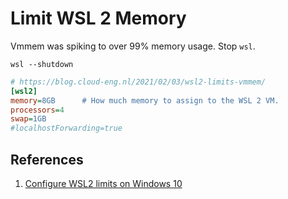 # Limit WSL 2 Memory

Vmmem was spiking to over 99% memory usage. Stop `wsl`.

```console
wsl --shutdown
```

```ini
# https://blog.cloud-eng.nl/2021/02/03/wsl2-limits-vmmem/
[wsl2]
memory=8GB      # How much memory to assign to the WSL 2 VM.
processors=4
swap=1GB
#localhostForwarding=true
```

## References

1. [Configure WSL2 limits on Windows 10](https://blog.cloud-eng.nl/2021/02/03/wsl2-limits-vmmem/)
